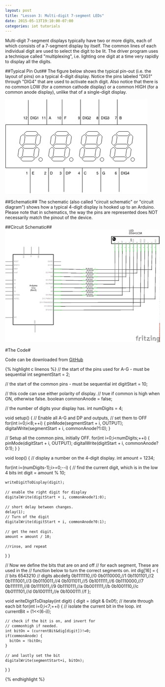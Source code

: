 ```yaml
---
layout: post
title: "Lesson 3: Multi-digit 7-segment LEDs"
date: 2015-05-13T19:10:00-07:00
categories: iot tutorials
---
```


Multi-digit 7-segment displays typically have two or more digits, each of which consists of a 7-segment display by itself. The common lines of each individual digit are used to select the digit to be lit. The driver program uses a technique called "multiplexing", i.e. lighting one digit at a time very rapidly to display all the digits.

##Typical Pin Out##
The figure below shows the typical pin-out (i.e. the layout of pins) on a typical 4-digit display. Notice the pins labeled "DIG1" through "DIG4" that are used to activate each digit. Also notice that there is no common LOW (for a common cathode display) or a common HIGH (for a common anode display), unlike that of a single-digit display.

![Pinout of 4-digit 7-segment display](/images/iot/tutorials/lesson_03/pinout.png)

##Schematic##
The schematic (also called "circuit schematic" or "circuit diagram") shows how a typical 4-digit display is hooked up to an Arduino. Please note that in schematics, the way the pins are represented does NOT necessarily match the pinout of the device.

##Circuit Schematic##
![Circuit Schematic](/images/iot/tutorials/lesson_03/4-digit-7-segment-schematic.png)

#The Code#

Code can be downloaded from [GitHub](https://github.com/HerdNerds/arduino/blob/master/Lessons/Lesson_03/four-digit.ino)

{% highlight c linenos %}
// the start of the pins used for A-G - must be sequential
int segmentStart = 2;

// the start of the common pins - must be sequential
int digitStart = 10;

// this code can use either polarity of display.
// true if common is high when ON, otherwise false.
boolean commonAnode = false;

// the number of digits your display has.
int numDigits = 4;

void setup() {
  // Enable all A-G and DP and outputs, 
  // set them to OFF 
  for(int i=0;i<8;++i) {
    pinMode(segmentStart + i, OUTPUT);
    digitalWrite(segmentStart + i, commonAnode?1:0);
  }
  
  // Setup all the common pins, initially OFF.
  for(int i=0;i<numDigits;++i) {
    pinMode(digitStart + i, OUTPUT);
    digitalWrite(digitStart + i, commonAnode?0:1);
  }
}

void loop() {
  // display a number on the 4-digit display.
  int amount = 1234;
  
  for(int i=(numDigits-1);i>=0;--i) {
    // find the current digit, which is in the low 4 bits
    int digit = amount % 10;
    
    writeDigitToDisplay(digit);
    
    // enable the right digit for display
    digitalWrite(digitStart + i, commonAnode?1:0);
    
    // short delay between changes.
    delay(1);
    // Turn of the digit
    digitalWrite(digitStart + i, commonAnode?0:1);
    
    // get the next digit.
    amount = amount / 10;
    
    //rinse, and repeat
  }
}

// Now we define the bits that are on and off
// for each segment, These are used in the
// function below to turn the correct segments on.
int dig[16] = {
// bits     6543210
// digits   abcdefg
          0b1111110,//0
          0b0110000,//1
          0b1101101,//2
          0b1111001,//3
          0b0110011,//4
          0b1011011,//5
          0b1011111,//6
          0b1110000,//7
          0b1111111,//8
          0b1111011,//9
          0b1110111,//a
          0b0011111,//b
          0b1001110,//c
          0b0111101,//d
          0b1001111,//e
          0b1000111 //f
};

void writeDigitToDisplay(int digit) {
  digit = (digit & 0x0f);
  // iterate through each bit
  for(int i=0;i<7;++i) {
    // isolate the current bit in the loop.
    int currentBit = (1<<(6-i));

    // check if the bit is on, and invert for
    // commonhigh if needed.
    int bitOn = (currentBit&dig[digit])!=0;
    if(commonAnode) {
      bitOn = !bitOn;
    }
    
    // and lastly set the bit
    digitalWrite(segmentStart+i, bitOn);
  }
}

{% endhighlight %}
